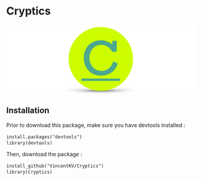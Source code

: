 # Cryptics

![GitHub Logo](/images/banner.png)

## Installation
Prior to download this package, make sure you have devtools installed :
```
install.packages("devtools")
library(devtools)
```
Then, download the package :
```
install_github("VincentKV/Cryptics")
library(Cryptics)
```
